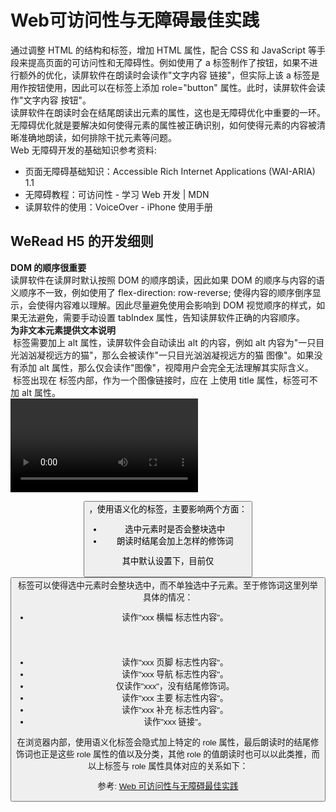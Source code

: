 # Web可访问性与无障碍最佳实践
通过调整 HTML 的结构和标签，增加 HTML 属性，配合 CSS 和 JavaScript 等手段来提高页面的可访问性和无障碍性。例如使用了 a 标签制作了按钮，如果不进行额外的优化，读屏软件在朗读时会读作"文字内容 链接"，但实际上该 a 标签是用作按钮使用，因此可以在标签上添加 role="button" 属性。此时，读屏软件会读作"文字内容 按钮"。  
读屏软件在朗读时会在结尾朗读出元素的属性，这也是无障碍优化中重要的一环。无障碍优化就是要解决如何使得元素的属性被正确识别，如何使得元素的内容被清晰准确地朗读，如何排除干扰元素等问题。  
Web 无障碍开发的基础知识参考资料:  
- 页面无障碍基础知识：Accessible Rich Internet Applications (WAI-ARIA) 1.1
- 无障碍教程：可访问性 - 学习 Web 开发 | MDN
- 读屏软件的使用：VoiceOver - iPhone 使用手册

## WeRead H5 的开发细则
**DOM 的顺序很重要**  
读屏软件在读屏时默认按照 DOM 的顺序朗读，因此如果 DOM 的顺序与内容的语义顺序不一致，例如使用了 flex-direction: row-reverse; 使得内容的顺序倒序显示，会使得内容难以理解。因此尽量避免使用会影响到 DOM 视觉顺序的样式，如果无法避免，需要手动设置 tabIndex 属性，告知读屏软件正确的内容顺序。  
**为非文本元素提供文本说明**  
<img> 标签需要加上 alt 属性，读屏软件会自动读出 alt 的内容，例如 alt 内容为"一只目光汹汹凝视远方的猫"，那么会被读作"一只目光汹汹凝视远方的猫 图像"。如果没有添加 alt 属性，那么仅会读作"图像"，视障用户会完全无法理解其实际含义。  
<img> 标签出现在 <a> 标签内部，作为一个图像链接时，应在 <a> 上使用 title 属性，<img>标签可不加 alt 属性。  
<video> 标签需要加上 title 属性，例如 title 内容为"一只正在奔跑的猫"，那么会被读作一只正在奔跑的猫 视频"。  
**使用语义化的元素**  
语义化的 HTML 标签，例如 <header> <footer> <nav> <section> <main> <aside> <button>，使用语义化的标签，主要影响两个方面：  
- 选中元素时是否会整块选中
- 朗读时结尾会加上怎样的修饰词

其中默认设置下，目前仅 <button> 标签可以使得选中元素时会整块选中，而不单独选中子元素。至于修饰词这里列举具体的情况：
- <header> 读作"xxx 横幅 标志性内容"。
- <footer> 读作"xxx 页脚 标志性内容"。
- <nav> 读作"xxx 导航 标志性内容"。
- <section> 仅读作"xxx"，没有结尾修饰词。
- <main> 读作"xxx 主要 标志性内容"。
- <aside> 读作"xxx 补充 标志性内容"。
- <a> 读作"xxx 链接"。

在浏览器内部，使用语义化标签会隐式加上特定的 role 属性，最后朗读时的结尾修饰词也正是这些 role 属性的值以及分类，其他 role 的值朗读时也可以以此类推，而以上标签与 role 属性具体对应的关系如下：  



参考:
[Web 可访问性与无障碍最佳实践](https://mp.weixin.qq.com/s/JByRPTi0jp08Cj6Kp5ekIg)

